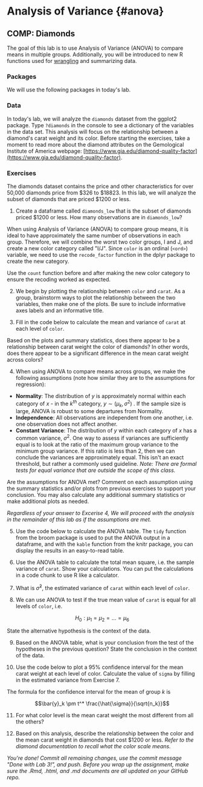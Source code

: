 # Analysis of Variance {#anova}


## COMP: Diamonds



The goal of this lab is to use Analysis of Variance (ANOVA) to compare means in multiple groups. Additionally, you will be introduced to new R functions used for [wrangling](https://en.wikipedia.org/wiki/Data_wrangling) and summarizing data.



### Packages

We will use the following packages in today's lab.



### Data 

In today's lab, we will analyze the `diamonds` dataset from the ggplot2 package. Type `?diamonds` in the console to see a dictionary of the variables in the data set. This analysis will focus on the relationship between a diamond's carat weight and its color. Before starting the exercises, take a moment to read more about the diamond attributes on the Gemological Institute of America webpage: [https://www.gia.edu/diamond-quality-factor](https://www.gia.edu/diamond-quality-factor).


### Exercises 

The diamonds dataset contains the price and other characteristics for over 50,000 diamonds price from $326 to $18823. In this lab, we will analyze the subset of diamonds that are priced $1200 or less. 

1. Create a dataframe called `diamonds_low` that is the subset of diamonds priced $1200 or less. How many observations are in `diamonds_low`? 

When using Analysis of Variance (ANOVA) to compare group means, it is ideal to have approximately the same number of observations in each group. Therefore, we will combine the worst two color groups, I and J, and create a new color category called "I/J". Since `color` is an ordinal (`<ord>`) variable, we need to use the `recode_factor` function in the dplyr package to create the new category. 

Use the `count` function before and after making the new color category to ensure the recoding worked as expected.








2. We begin by plotting the relationship between `color` and `carat`. As a group, brainstorm ways to plot the relationship between the two variables, then make one of the plots. Be sure to include informative axes labels and an informative title.

3. Fill in the code below to calculate the mean and variance of `carat` at each level of `color`. 





Based on the plots and summary statistics, does there appear to be a relationship between carat weight the color of diamonds? In other words, does there appear to be a significant difference in the mean carat weight across colors?

4. When using ANOVA to compare means across groups, we make the following assumptions (note how similar they are to the assumptions for regression): 

  - **Normality**: The distribution of $y$ is approximately normal within each category of $x$ - in the $k^{th}$ category, $y \sim (\mu_k, \sigma^2)$ . If the sample size is large, ANOVA is robust to some departures from Normality. 
  - **Independence**: All observations are independent from one another, i.e. one observation does not affect another.
  - **Constant Variance**: The distribution of $y$ within each category of $x$ has a common variance, $\sigma^2$. One way to assess if variances are sufficiently equal is to look at the ratio of the maximum group variance to the minimum group variance. If this ratio is less than 2, then we can conclude the variances are approximately equal. This isn't an exact threshold, but rather a commonly used guideline. *Note: There are formal tests for equal variance that are outside the scope of this class.*

Are the assumptions for ANOVA met? Comment on each assumption using the summary statistics and/or plots from previous exercises to support your conclusion. You may also calculate any additional summary statistics or make additional plots as needed.
  
*Regardless of your answer to Excerise 4, We will proceed with the analysis in the remainder of this lab as if the assumptions are met.*

5. Use the code below to calculate the ANOVA table. The `tidy` function from the broom package is used to put the ANOVA output in a dataframe, and with the `kable` function from the knitr package, you can display the results in an easy-to-read table.



6. Use the ANOVA table to calculate the total mean square, i.e. the sample variance of `carat`. Show your calculations. You can put the calculations in a code chunk to use R like a calculator. 

7. What is $\hat{\sigma}^2$, the estimated variance of `carat` within each level of `color`. 

8. We can use ANOVA to test if the true mean value of `carat` is equal for all levels of `color`, i.e. 

$$ H_0: \mu_1 = \mu_2 = \dots = \mu_6$$

State the alternative hypothesis is the context of the data. 

9. Based on the ANOVA table, what is your conclusion from the test of the hypotheses in the previous question? State the conclusion in the context of the data.

10. Use the code below to plot a 95% confidence interval for the mean carat weight at each level of color. Calculate the value of `sigma` by filling in the estimated variance from Exercise 7. 

The formula for the confidence interval for the mean of group $k$ is 





$$\bar{y}_k \pm t^* \frac{\hat{\sigma}}{\sqrt{n_k}}$$





11. For what color level is the mean carat weight the most different from all the others? 

12. Based on this analysis, describe the relationship between the color and the mean carat weight in diamonds that cost $1200 or less. *Refer to the diamond documentation to recall what the color scale means.*

*You're done! Commit all remaining changes, use the commit message "Done with Lab 3!", and push. Before you wrap up the assignment, make sure the .Rmd, .html, and .md documents are all updated on your GitHub repo.*
